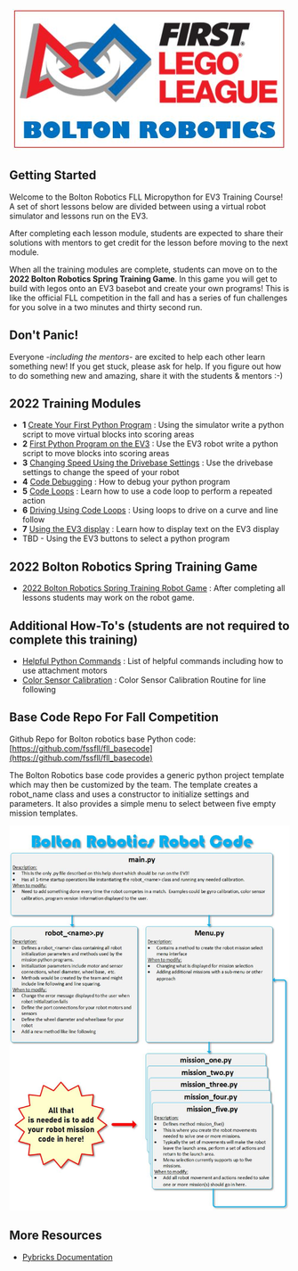 
<p align="center">
<img src="./images/br_top.JPG">
</P>

## Getting Started
Welcome to the Bolton Robotics FLL Micropython for EV3 Training Course!  A set of short lessons below are divided between using a virtual robot simulator and lessons run on the EV3.

After completing each lesson module, students are expected to share their solutions with mentors to get credit for the lesson before moving to the next module. 

When all the training modules are complete, students can move on to the **2022 Bolton Robotics Spring Training Game**.  In this game you will get to build with legos onto an EV3 basebot and create your own programs!  This is like the official FLL competition in the fall and has a series of fun challenges for you solve in a two minutes and thirty second run.

## Don't Panic!
Everyone *-including the mentors-* are excited to help each other learn something new!  If you get stuck, please ask for help.  If you figure out how to do something new and amazing, share it with the students & mentors :-)

## 2022 Training Modules
- __1__ [Create Your First Python Program](./lessons/lesson1/lesson1.md) : Using the simulator write a python script to move virtual blocks into scoring areas
- __2__ [First Python Program on the EV3](./lesson2/lesson2.md) : Use the EV3 robot write a python script to move blocks into scoring areas
- __3__ [Changing Speed Using the Drivebase Settings](./lessons/drivebase_settings/drivebase_settings.md) : Use the drivebase settings to change the speed of your robot
- __4__ [Code Debugging](./lessons/debugging/debugging.md) : How to debug your python program
- __5__ [Code Loops](./lessons/loops/loops.md) : Learn how to use a code loop to perform a repeated action
- __6__ [Driving Using Code Loops](./lessons/driving_with_loops/driving_with_loops.md) : Using loops to drive on a curve and line follow
- __7__ [Using the EV3 display](./lessons/display/display.md) : Learn how to display text on the EV3 display
- TBD - Using the EV3 buttons to select a python program

## 2022 Bolton Robotics Spring Training Game
- [2022 Bolton Robotics Spring Training Robot Game](./spring_2022/robot_game.md) : After completing all lessons students may work on the robot game.

## Additional How-To's (students are not required to complete this training)
- [Helpful Python Commands](./howto/Python_Commands.pdf) : List of helpful commands including how to use attachment motors
- [Color Sensor Calibration](./calibration/calibration.md) : Color Sensor Calibration Routine for line following

## Base Code Repo For Fall Competition
Github Repo for Bolton robotics base Python code:
[https://github.com/fssfll/fll_basecode](https://github.com/fssfll/fll_basecode)

The Bolton Robotics base code provides a generic python project template which may then be customized by the team.  The template creates a robot_name class and uses a constructor to initialize settings and parameters.  It also provides a simple menu to select between five empty mission templates.  

<p align="center">
<img src="./images/bolton_robotics_code.jpg">
</P>



## More Resources
* [Pybricks Documentation](https://pybricks.com/ev3-micropython/index.html)
